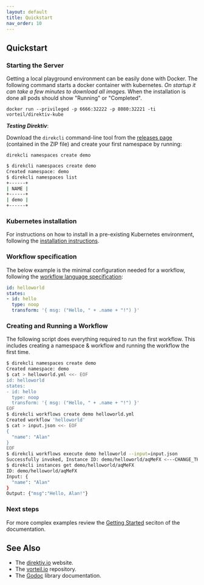 ```yaml
---
layout: default
title: Quickstart
nav_order: 10
---
```


## Quickstart

### Starting the Server

Getting a local playground environment can be easily done with Docker. The following command starts a docker container with kubernetes. *On startup it can take a few minutes to download all images.* When the installation is done all pods should show "Running" or "Completed".

```
docker run --privileged -p 6666:32222 -p 8080:32221 -ti vorteil/direktiv-kube
```


***Testing Direktiv***:

Download the `direkcli` command-line tool from the [releases page](https://github.com/vorteil/direktiv/releases)  (contained in the ZIP file) and create your first namespace by running:

`direkcli namespaces create demo`

```bash
$ direkcli namespaces create demo
Created namespace: demo
$ direkcli namespaces list
+------+
| NAME |
+------+
| demo |
+------+
```

### Kubernetes installation

For instructions on how to install in a pre-existing Kubernetes environment, following the [installation instructions](install.html).

### Workflow specification

The below example is the minimal configuration needed for a workflow, following the [workflow language specification](specification.html):

```yaml
id: helloworld
states:
- id: hello
  type: noop
  transform: '{ msg: ("Hello, " + .name + "!") }'
```



### Creating and Running a Workflow

The following script does everything required to run the first workflow. This includes creating a namespace & workflow and running the workflow the first time.  

```bash
$ direkcli namespaces create demo
Created namespace: demo
$ cat > helloworld.yml <<- EOF
id: helloworld
states:
- id: hello
  type: noop
  transform: '{ msg: ("Hello, " + .name + "!") }'
EOF
$ direkcli workflows create demo helloworld.yml
Created workflow 'helloworld'
$ cat > input.json <<- EOF
{
  "name": "Alan"
}
EOF
$ direkcli workflows execute demo helloworld --input=input.json
Successfully invoked, Instance ID: demo/helloworld/aqMeFX <---CHANGE_THIS_TO_YOUR_VALUE
$ direkcli instances get demo/helloworld/aqMeFX
ID: demo/helloworld/aqMeFX
Input: {
  "name": "Alan"
}
Output: {"msg":"Hello, Alan!"}
```

### Next steps

For more complex examples review the [Getting Started](walkthrough/walkthrough.html) seciton of the documentation.

## See Also

* The [direktiv.io](https://direktiv.io/) website.
* The [vorteil.io](https://github.com/vorteil/vorteil/) repository.
* The [Godoc](https://godoc.org/github.com/vorteil/direktiv) library documentation.
